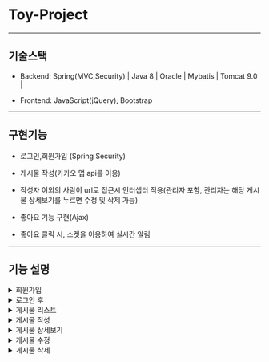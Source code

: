 # Toy-Project


------------

## 기술스택

+ Backend: Spring(MVC,Security) | Java 8 | Oracle | Mybatis | Tomcat 9.0 | 

+ Frontend: JavaScript(jQuery), Bootstrap

------------

## 구현기능

+ 로그인,회원가입 (Spring Security)

+ 게시물 작성(카카오 맵 api를 이용)

+ 작성자 이외의 사람이 url로 접근시 인터셉터 적용(관리자 포함, 관리자는 해당 게시물 상세보기를 누르면 수정 및 삭제 가능)

+ 좋아요 기능 구현(Ajax)

+ 좋아요 클릭 시, 소켓을 이용하여 실시간 알림


------------

## 기능 설명


<details>
    <summary>회원가입</summary>
  
![image](https://user-images.githubusercontent.com/69449157/115558572-d89c4180-a2ed-11eb-9df5-600a0d45f772.png)

+ 자바스크립트를 이용해서 유효성 검사(ex : id에 관한 유효성 검사 및 중복검사)
~~~
function checkUserIdExist(){
	var idurl = "/member/idcheck/",
		mid = $('#mid').val(),
		idrule = /^[a-z0-9]{4,12}$/,
		chk_num = mid.search(/[0-9]/g),
    	chk_eng = mid.search(/[a-z]/ig);
	
	if(mid.length <4){
			alert("아이디는 4자 이상이어야 합니다.");
			return false;
			
	}
	if(mid.length >12){
		alert("아이디는 12자까지 입력 할 수 있습니다.");
		return false;
			
	}
	if(!idrule.test(mid) || chk_num < 0 || chk_eng < 0){
		alert("아이디는 영어/숫자로만 입력 할 수 있습니다.");
		return false;
			
	}
	if(mid.length == 0 ||mid == null || mid.trim() == "" ) {
		alert("아이디를 입력해주세요");
		return false;
			
	}
		$.ajax({
		url : getContextPath()+idurl+mid,
		type : 'POST',
		dataType : 'json',
		success : function(data){
				if(data.result==='success') {
					alert('사용할수 있는 아이디');
					$('#userIdExist').val('true');
				
				}
				else {
					alert('사용할수 없는 아이디');
					$('#userIdExist').val('false');
					
				}
		}, error : function(data){
			alert('사용할수 없는 아이디');
			$('#userIdExist').val('false');
					
		}	
	});	
	
	return false;
	
};
~~~

+ 주소 찾기는 다음 주소찾기 Api이용

</details>



<details>
    <summary>로그인 후</summary>
  
![image](https://user-images.githubusercontent.com/69449157/115558644-e782f400-a2ed-11eb-9214-975fc8575f7e.png)

+ 로그인 한 상태와 안한 상태 구분(시큐리티 이용)
~~~
<sec:authorize access="isAnonymous()">
<a href='<c:url value="/member/join"/>'>Join</a>
<a href='<c:url value="/member/login"/>'>login</a>
</sec:authorize>

<sec:authorize access="isAuthenticated()">
<sec:authentication property="principal" var="user"/>
<a href="#" onclick="document.getElementById('logout-form').submit();">Sign out</a>
<form id="logout-form" action='<c:url value='/logout'/>' method="POST">
   <input name="${_csrf.parameterName}" type="hidden" value="${_csrf.token}"/>
</form>
<p>${user}님, 반갑습니다.</p>
</sec:authorize>

<a href='<c:url value="/boards"/>'>게시물 보기</a>
~~~

+ 게시물 보기의 경우 로그인 상태에서만 확인 가능(시큐리티)


</details>


<details>
    <summary>게시물 리스트</summary>
  
![image](https://user-images.githubusercontent.com/69449157/117146902-a57aa780-adef-11eb-9019-e1618da7ea0d.png)

+ 페이징 가능, 게시물의 좋아요 개수 확인 가능

</details>



<details>
    <summary>게시물 작성</summary>
  
![image](https://user-images.githubusercontent.com/69449157/117147268-0dc98900-adf0-11eb-8df5-51958ea7ef90.png)

+ 게시물 작성(카카오 맵 Api이용)

</details>

<details>
    <summary>게시물 상세보기</summary>
  
![image](https://user-images.githubusercontent.com/69449157/117146948-b4615a00-adef-11eb-9bf8-10a02b71d4f4.png)

![image](https://user-images.githubusercontent.com/69449157/117147061-d78c0980-adef-11eb-8cf4-20c9eb72ae70.png)

+ 작성자 이외 사용자는 좋아요 버튼 생성(Ajax)

+ 좋아요 클릭 시, 소켓으로 작성자의 알람의 숫자가 증가

+ 좋아요 클릭 했을 때, 작성자가 접속 중이라면 소켓을 이용하여 알림의 숫자가 변경.
~~~

~~~

![image](https://user-images.githubusercontent.com/69449157/117147115-e672bc00-adef-11eb-87af-1f214779869f.png)

+ 작성자경우 좋아요 버튼 생성 x(jstl 이용)

</details>


<details>
    <summary>게시물 수정</summary>
  
![image](https://user-images.githubusercontent.com/69449157/117147521-4bc6ad00-adf0-11eb-8e35-f60b01847444.png)

+ 제목, 내용 수정 가능


</details>

<details>
    <summary>게시물 삭제</summary>
  
![image](https://user-images.githubusercontent.com/69449157/117147595-5c772300-adf0-11eb-8c21-8153b13a378b.png)

+ 삭제하기전 본인이 작성한 게시물 확인 

</details>









